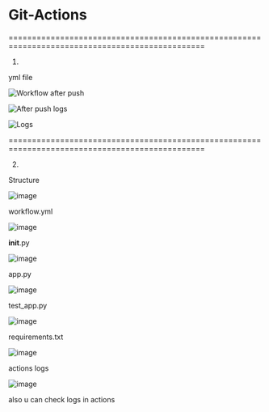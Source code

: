# Git-Actions

================================================================================================

1.

yml file

![Workflow](https://github.com/user-attachments/assets/dba91996-0f04-4f14-ba4d-7487d3008e04)
after push

![After push](https://github.com/user-attachments/assets/4bfd5a02-4f56-4309-8c8b-d1b4bad2704a)
logs

![Logs](https://github.com/user-attachments/assets/c0edda5b-c834-42ba-bb48-e4dd5029c85f)

================================================================================================

2.

Structure

![image](https://github.com/user-attachments/assets/6bd55b03-a0a2-4baa-a65e-f2220de2954a)

workflow.yml

![image](https://github.com/user-attachments/assets/9feaff22-97c0-4ef0-a31f-2581150270e3)

__init__.py

![image](https://github.com/user-attachments/assets/c1c3eea8-c558-4b02-86dc-8cb05ec1e0d0)

app.py

![image](https://github.com/user-attachments/assets/05a30d23-f357-4af4-96bc-c649a1cc3868)

test_app.py

![image](https://github.com/user-attachments/assets/2f82a627-f938-44a2-9784-6bbdfbfe6452)

requirements.txt

![image](https://github.com/user-attachments/assets/347cf375-c9f3-495a-80e4-14362d78bf27)

actions logs

![image](https://github.com/user-attachments/assets/7bd9d160-c3d6-4377-8010-c22b20706753)

also u can check logs in actions













